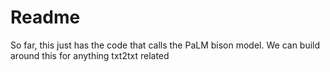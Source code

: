 # Readme

So far, this just has the code that calls the PaLM bison model. We can build around this for anything txt2txt related
